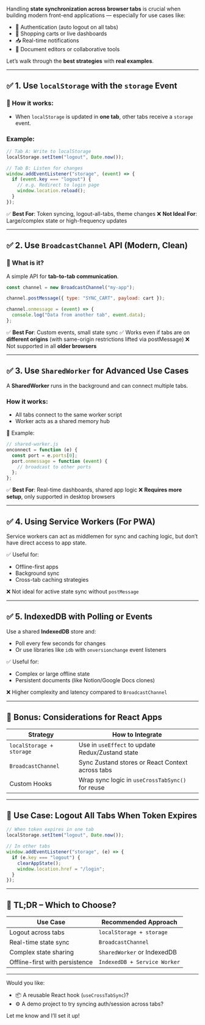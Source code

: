 Handling **state synchronization across browser tabs** is crucial when building modern front-end applications — especially for use cases like:

- 🔐 Authentication (auto logout on all tabs)
- 🛒 Shopping carts or live dashboards
- 📥 Real-time notifications
- 📄 Document editors or collaborative tools

Let’s walk through the **best strategies** with **real examples**.

---

## ✅ 1. **Use `localStorage` with the `storage` Event**

### 🧠 How it works:

- When `localStorage` is updated in **one tab**, other tabs receive a `storage` event.

### Example:

```js
// Tab A: Write to localStorage
localStorage.setItem("logout", Date.now());

// Tab B: Listen for changes
window.addEventListener("storage", (event) => {
  if (event.key === "logout") {
    // e.g. Redirect to login page
    window.location.reload();
  }
});
```

✅ **Best For**: Token syncing, logout-all-tabs, theme changes
❌ **Not Ideal For**: Large/complex state or high-frequency updates

---

## ✅ 2. **Use `BroadcastChannel` API (Modern, Clean)**

### 🧠 What is it?

A simple API for **tab-to-tab communication**.

```js
const channel = new BroadcastChannel("my-app");

channel.postMessage({ type: "SYNC_CART", payload: cart });

channel.onmessage = (event) => {
  console.log("Data from another tab", event.data);
};
```

✅ **Best For**: Custom events, small state sync
✅ Works even if tabs are on **different origins** (with same-origin restrictions lifted via postMessage)
❌ Not supported in all **older browsers**

---

## ✅ 3. **Use `SharedWorker` for Advanced Use Cases**

A **SharedWorker** runs in the background and can connect multiple tabs.

### How it works:

- All tabs connect to the same worker script
- Worker acts as a shared memory hub

📁 Example:

```js
// shared-worker.js
onconnect = function (e) {
  const port = e.ports[0];
  port.onmessage = function (event) {
    // broadcast to other ports
  };
};
```

✅ **Best For**: Real-time dashboards, shared app logic
❌ **Requires more setup**, only supported in desktop browsers

---

## ✅ 4. **Using Service Workers (For PWA)**

Service workers can act as middlemen for sync and caching logic, but don’t have direct access to app state.

✅ Useful for:

- Offline-first apps
- Background sync
- Cross-tab caching strategies

❌ Not ideal for active state sync without `postMessage`

---

## ✅ 5. **IndexedDB with Polling or Events**

Use a shared **IndexedDB** store and:

- Poll every few seconds for changes
- Or use libraries like `idb` with `onversionchange` event listeners

✅ Useful for:

- Complex or large offline state
- Persistent documents (like Notion/Google Docs clones)

❌ Higher complexity and latency compared to `BroadcastChannel`

---

## 🚨 Bonus: Considerations for React Apps

| Strategy                 | How to Integrate                                 |
| ------------------------ | ------------------------------------------------ |
| `localStorage + storage` | Use in `useEffect` to update Redux/Zustand state |
| `BroadcastChannel`       | Sync Zustand stores or React Context across tabs |
| Custom Hooks             | Wrap sync logic in `useCrossTabSync()` for reuse |

---

## 🔐 Use Case: Logout All Tabs When Token Expires

```js
// When token expires in one tab
localStorage.setItem("logout", Date.now());

// In other tabs
window.addEventListener("storage", (e) => {
  if (e.key === "logout") {
    clearAppState();
    window.location.href = "/login";
  }
});
```

---

## 🧠 TL;DR – Which to Choose?

| Use Case                       | Recommended Approach         |
| ------------------------------ | ---------------------------- |
| Logout across tabs             | `localStorage + storage`     |
| Real-time state sync           | `BroadcastChannel`           |
| Complex state sharing          | `SharedWorker` or IndexedDB  |
| Offline-first with persistence | `IndexedDB + Service Worker` |

---

Would you like:

- 📦 A reusable React hook (`useCrossTabSync`)?
- ⚙️ A demo project to try syncing auth/session across tabs?

Let me know and I’ll set it up!
